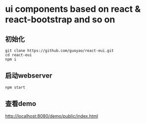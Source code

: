 # ui components based on react & react-bootstrap and so on

## 初始化

```
git clone https://github.com/guoyao/react-eui.git
cd react-eui
npm i
```

## 启动webserver

`npm start`

## 查看demo

<http://localhost:8080/demo/public/index.html>
